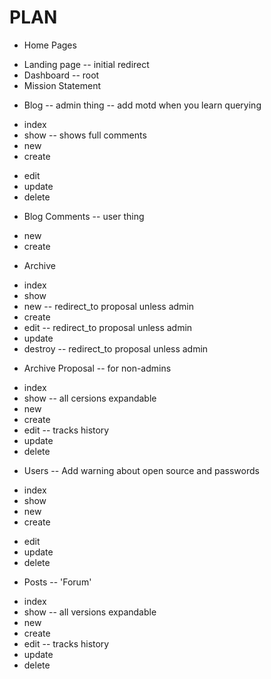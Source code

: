# PLAN

* Home Pages
+ Landing page -- initial redirect
+ Dashboard -- root
+ Mission Statement

* Blog -- admin thing -- add motd when you learn querying
+ index
+ show -- shows full comments
+ new
+ create
- edit
- update
- delete

* Blog Comments -- user thing
- new
- create

* Archive
- index
- show
- new -- redirect_to proposal unless admin
- create 
- edit -- redirect_to proposal unless admin
- update
- destroy -- redirect_to proposal unless admin

* Archive Proposal -- for non-admins
- index
- show -- all cersions expandable
- new
- create
- edit -- tracks history
- update
- delete

* Users -- Add warning about open source and passwords
+ index
+ show
+ new
+ create
- edit
- update
- delete

* Posts -- 'Forum'
- index
- show -- all versions expandable
- new
- create
- edit -- tracks history
- update
- delete